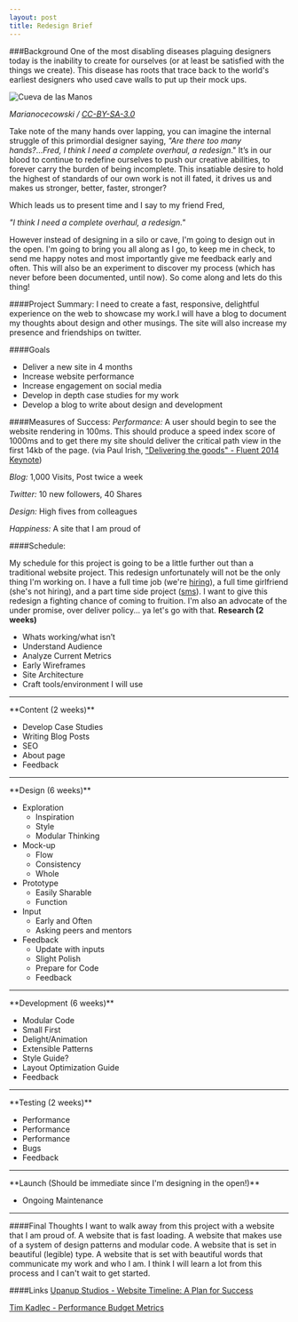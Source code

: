 ```yaml
---
layout: post
title: Redesign Brief
---
```




###Background
One of the most disabling diseases plaguing designers today is the inability to create for ourselves (or at least be satisfied with the things we create). This disease has roots that trace back to the world's earliest designers who used cave walls to put up their mock ups.

![Cueva de las Manos](http://upload.wikimedia.org/wikipedia/commons/f/f4/SantaCruz-CuevaManos-P2210651b.jpg "Cueva de las Manos")

<cite>Marianocecowski / <a href="http://creativecommons.org/licenses/by-sa/3.0/">CC-BY-SA-3.0</a></cite>

Take note of the many hands over lapping, you can imagine the internal struggle of this primordial designer saying, *"Are there too many hands?*...*Fred, I think I need a complete overhaul, a redesign*." It’s in our blood to continue to redefine ourselves to push our creative abilities, to forever carry the burden of being incomplete. This insatiable desire to hold the highest of standards of our own work is not ill fated, it drives us and makes us stronger, better, faster, stronger?

Which leads us to present time and I say to my friend Fred,
 
*"I think I need a complete overhaul, a redesign."*

However instead of designing in a silo or cave, I'm going to design out in the open. I'm going to bring you all along as I go, to keep me in check, to send me happy notes and most importantly give me feedback early and often. This will also be an experiment to discover my process (which has never before been documented, until now). So come along and lets do this thing!

####Project Summary: 
I need to create a fast, responsive, delightful experience on the web to showcase my work.I will have a blog to document my thoughts about design and other musings. The site will also increase my presence and friendships on twitter. 

####Goals
- Deliver a new site in 4 months
- Increase website performance
- Increase engagement on social media
- Develop in depth case studies for my work
- Develop a blog to write about design and development


####Measures of Success:
_Performance:_ A user should begin to see the website rendering in 100ms. This should produce a speed index score of 1000ms and to get there my site should deliver the critical path view in the first 14kb of the page. (via Paul Irish, ["Delivering the goods" - Fluent 2014 Keynote](https://www.youtube.com/watch?v=R8W_6xWphtw))

_Blog:_ 1,000 Visits, Post twice a week

_Twitter:_ 10 new followers, 40 Shares

_Design:_ High fives from colleagues

_Happiness:_ A site that I am proud of


####Schedule:

My schedule for this project is going to be a little further out than a traditional website project. This redesign unfortunately will not be the only thing I'm working on. I have a full time job (we're <a href="http://grnh.se/j2e8bl">hiring</a>), a full time girlfriend (she's not hiring), and a part time side project (<a href="http://www.smokedmeatsaturdays.com/">sms</a>). I want to give this redesign a fighting chance of coming to fruition. I'm also an advocate of the under promise, over deliver policy... ya let's go with that.
**Research (2 weeks)**

- Whats working/what isn’t 
- Understand Audience
- Analyze Current Metrics
- Early Wireframes
- Site Architecture 
- Craft tools/environment I will use
<hr>
**Content (2 weeks)**

- Develop Case Studies
- Writing Blog Posts
- SEO
- About page
- Feedback
<hr>
**Design (6 weeks)**

- Exploration
	- Inspiration
	- Style
	- Modular Thinking
- Mock-up
	- Flow
	- Consistency
	- Whole
- Prototype
	- Easily Sharable
	- Function
- Input
	- Early and Often
	- Asking peers and mentors
- Feedback
	- Update with inputs
	- Slight Polish
	- Prepare for Code
	- Feedback
<hr>
**Development (6 weeks)** 

- Modular Code
- Small First
- Delight/Animation
- Extensible Patterns
- Style Guide?
- Layout Optimization Guide
- Feedback
<hr>
**Testing (2 weeks)**

- Performance
- Performance
- Performance
- Bugs
- Feedback
<hr>
**Launch (Should be immediate since I'm designing in the open!)**

- Ongoing Maintenance 
<hr>

####Final Thoughts
I want to walk away from this project with a website that I am proud of. A website that is fast loading. A website that makes use of a system of design patterns and modular code. A website that is set in beautiful (legible) type. A website that is set with beautiful words that communicate my work and who I am. I think I will learn a lot from this process and I can't wait to get started.

####Links
[Upanup Studios - Website Timeline: A Plan for Success](http://www.upanup.com/website-timeline-a-plan-for-success/)

[Tim Kadlec - Performance Budget Metrics](http://timkadlec.com/2014/11/performance-budget-metrics/)



